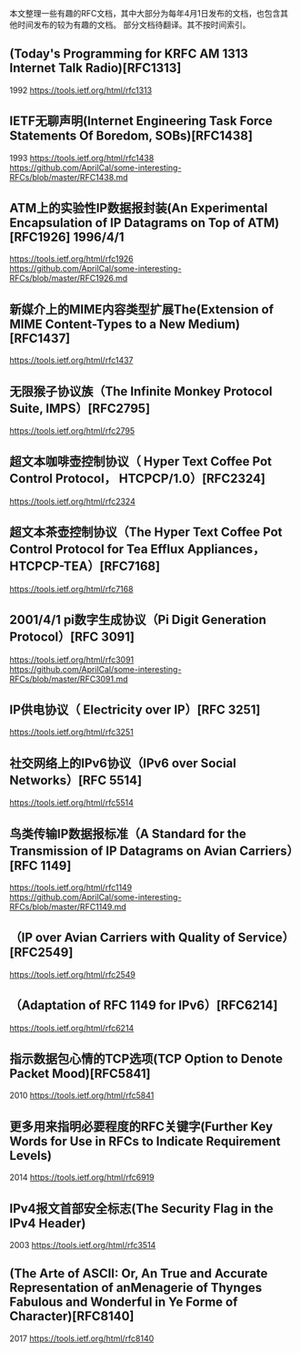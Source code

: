 本文整理一些有趣的RFC文档，其中大部分为每年4月1日发布的文档，也包含其他时间发布的较为有趣的文档。
部分文档待翻译。其不按时间索引。


## (Today's Programming for KRFC AM 1313 Internet Talk Radio)[RFC1313]
1992 https://tools.ietf.org/html/rfc1313

## IETF无聊声明(Internet Engineering Task Force Statements Of Boredom, SOBs)[RFC1438]
1993 https://tools.ietf.org/html/rfc1438<br>
https://github.com/AprilCal/some-interesting-RFCs/blob/master/RFC1438.md

## ATM上的实验性IP数据报封装(An Experimental Encapsulation of IP Datagrams on Top of ATM)[RFC1926] 1996/4/1
https://tools.ietf.org/html/rfc1926<br>
https://github.com/AprilCal/some-interesting-RFCs/blob/master/RFC1926.md

## 新媒介上的MIME内容类型扩展The(Extension of MIME Content-Types to a New Medium)[RFC1437]
https://tools.ietf.org/html/rfc1437

**无限猴子协议族（The Infinite Monkey Protocol Suite, IMPS）[RFC2795]**
----------------------------
https://tools.ietf.org/html/rfc2795

**超文本咖啡壶控制协议（ Hyper Text Coffee Pot Control Protocol， HTCPCP/1.0）[RFC2324]**
----------------------------
https://tools.ietf.org/html/rfc2324

**超文本茶壶控制协议（The Hyper Text Coffee Pot Control Protocol for Tea Efflux Appliances，HTCPCP-TEA）[RFC7168]**
----------------------------
https://tools.ietf.org/html/rfc7168

## 2001/4/1 pi数字生成协议（Pi Digit Generation Protocol）[RFC 3091]
https://tools.ietf.org/html/rfc3091<br>
https://github.com/AprilCal/some-interesting-RFCs/blob/master/RFC3091.md

## IP供电协议（ Electricity over IP）[RFC 3251]
https://tools.ietf.org/html/rfc3251

## 社交网络上的IPv6协议（IPv6 over Social Networks）[RFC 5514]
https://tools.ietf.org/html/rfc5514

## 鸟类传输IP数据报标准（A Standard for the Transmission of IP Datagrams on Avian Carriers）[RFC 1149]
https://tools.ietf.org/html/rfc1149<br>
https://github.com/AprilCal/some-interesting-RFCs/blob/master/RFC1149.md

**（IP over Avian Carriers with Quality of Service）[RFC2549]**
----------------------------
https://tools.ietf.org/html/rfc2549

**（Adaptation of RFC 1149 for IPv6）[RFC6214]**
----------------------------
https://tools.ietf.org/html/rfc6214

## 指示数据包心情的TCP选项(TCP Option to Denote Packet Mood)[RFC5841]
2010 https://tools.ietf.org/html/rfc5841

## 更多用来指明必要程度的RFC关键字(Further Key Words for Use in RFCs to Indicate Requirement Levels)
2014 https://tools.ietf.org/html/rfc6919

## IPv4报文首部安全标志(The Security Flag in the IPv4 Header)
2003 https://tools.ietf.org/html/rfc3514

## (The Arte of ASCII: Or, An True and Accurate Representation of anMenagerie of Thynges Fabulous and Wonderful in Ye Forme of Character)[RFC8140]
2017 https://tools.ietf.org/html/rfc8140


